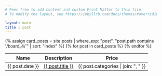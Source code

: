 ```yaml
---
# Feel free to add content and custom Front Matter to this file.
# To modify the layout, see https://jekyllrb.com/docs/themes/#overriding-theme-defaults

layout: main
title : post
---
```




<div class="table-wrapper">
	<table>
		<thead>
			<tr>
				<th>Name</th>
				<th>Description</th>
				<th>Price</th>
			</tr>
		</thead>
		<tbody>
			{% assign card_posts = site.posts | where_exp: "post", "post.path contains '/board_4/'" | sort: "index" %}
                {% for post in card_posts %}
                <tr>
                    <td>{{ post.date }}</td>
                    <td><a href="{{ post.url }}">{{ post.title }}</a></td>
                    <td>{{ post.categories | join: ", " }}</td>
                </tr>
            {% endfor %}
		</tbody>
	</table>
</div>